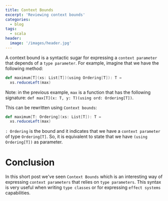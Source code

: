 ```yaml
---
title: Context Bounds
excerpt: 'Reviewing context bounds'
categories:
  - blog
tags:
  - scala
header:
  image: '/images/header.jpg'
---
```


A context bound is a syntactic sugar for expressing a `context parameter` that depends of a `type parameter`. For example, imagine that we have the following method:

``` scala
def maximum[T](xs: List[T])(using Ordering[T]): T =
  xs.reduceLeft(max)
```

Note: in the previous example, `max` is a function that has the following signature: `def max[T](x: T, y: T)(using ord: Ordering[T])`.

This can be rewritten using `Context bounds`:

``` scala
def maximum[T: Ordering](xs: List[T]): T =
  xs.reduceLeft(max)
```

`: Ordering` is the bound and it indicates that we have a `context parameter` of type `Ordering[T]`. So, it is equivalent to state that we have `(using Ordering[T])` as parameter.

# Conclusion

In this short post we've seen `Context Bounds` which is an interesting way of expressing `context parameters` that relies on `type parameters`. This syntax is very useful when writing `type classes` or for expressing `effect systems` capabilities.
